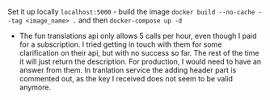 Set it up locally `localhost:5000` - build the image `docker build --no-cache --tag <image_name> .`
and then `docker-compose up -d`  

 - The fun translations api only allows 5 calls per hour, even though I paid for a subscription. I tried getting in touch with them for some clarification on their api, but with no success so far.  The rest of the time it will just return the description. For production, I would need to have an answer from them. In tranlation service the adding header part is commented out, as the key I received does not seem to be valid anymore. 